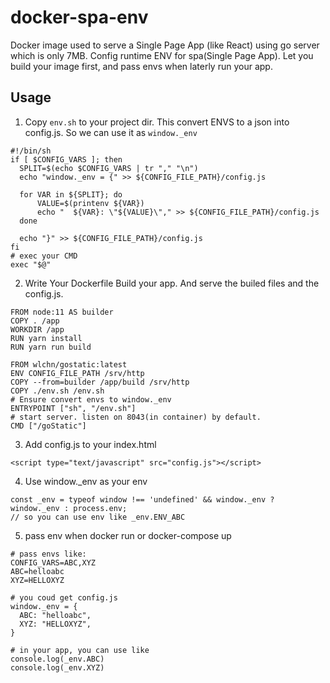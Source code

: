 # docker-spa-env
Docker image used to serve a Single Page App (like React) using go server which is only 7MB.
Config runtime ENV for spa(Single Page App). Let you build your image first, and pass envs when laterly run your app.

## Usage
1. Copy `env.sh` to your project dir. This convert ENVS to a json into config.js. So we can use it as `window._env`
``` shell
#!/bin/sh
if [ $CONFIG_VARS ]; then
  SPLIT=$(echo $CONFIG_VARS | tr "," "\n")
  echo "window._env = {" >> ${CONFIG_FILE_PATH}/config.js

  for VAR in ${SPLIT}; do
      VALUE=$(printenv ${VAR})
      echo "  ${VAR}: \"${VALUE}\"," >> ${CONFIG_FILE_PATH}/config.js
  done

  echo "}" >> ${CONFIG_FILE_PATH}/config.js
fi
# exec your CMD
exec "$@"
```
2. Write Your Dockerfile Build your app. And serve the builed files and the config.js.

```
FROM node:11 AS builder
COPY . /app
WORKDIR /app
RUN yarn install
RUN yarn run build

FROM wlchn/gostatic:latest
ENV CONFIG_FILE_PATH /srv/http
COPY --from=builder /app/build /srv/http
COPY ./env.sh /env.sh
# Ensure convert envs to window._env
ENTRYPOINT ["sh", "/env.sh"]
# start server. listen on 8043(in container) by default.
CMD ["/goStatic"]
```

3. Add config.js to your index.html
```
<script type="text/javascript" src="config.js"></script>
```
4. Use window._env as your env
```
const _env = typeof window !== 'undefined' && window._env ? window._env : process.env;
// so you can use env like _env.ENV_ABC
```

5. pass env when docker run or docker-compose up
```
# pass envs like:
CONFIG_VARS=ABC,XYZ
ABC=helloabc
XYZ=HELLOXYZ

# you coud get config.js
window._env = {
  ABC: "helloabc",
  XYZ: "HELLOXYZ",
}

# in your app, you can use like
console.log(_env.ABC)
console.log(_env.XYZ)
```
